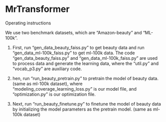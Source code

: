 # MrTransformer

Operating instructions

We use two benchmark datasets, which are “Amazon-beauty” and “ML-100k”.

1. First, run “gen_data_beauty_faiss.py” to get beauty data and run “gen_data_ml-100k_faiss.py” to get ml-100k data. 
The code “gen_data_beauty_faiss.py” and “gen_data_ml-100k_faiss.py” are used to process data and generate the learning data, where the “util.py” and “vocab_p3.py” are auxiliary code.

2. hen, run “run_beauty_pretrain.py” to pretrain the model of beauty data. (same as ml-100k dataset), where “modeling_coverage_learning_loss.py” is our model file, and “optimization.py” is our optimization file.

3. Next, run “run_beauty_finetune.py” to finetune the model of beauty data by initializing the model parameters as the pretrain model. (same as ml-100k dataset)
